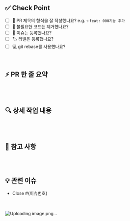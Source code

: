 ## ✅ Check Point

- [ ] 🔀 PR 제목의 형식을 잘 작성했나요? e.g. `✨feat: 000기능 추가`
- [ ] 🧹 불필요한 코드는 제거했나요?
- [ ] 💭 이슈는 등록했나요?
- [ ] 🏷️ 라벨은 등록했나요?
- [ ] 💻 git rebase를 사용했나요?

<br>

## ⚡ PR 한 줄 요약

<!--수정/추가한 작업 내용을 설명해 주세요.-->

<br><br>

## 🔍 상세 작업 내용

<!-- 작업한 상세 내용을 설명해 주세요.-->

<br><br>

## 💬 참고 사항

<!-- 참고할 만한 사항이 있다면 작성해 주세요. -->

<br><br>

## 💡 관련 이슈

<!-- 아래 이슈 번호를 작성하면 해당 이슈가 Close 됩니다. -->
<!-- ex) Close #14 -->

- Close #{이슈번호}

<br><br>
![Uploading image.png…]()
